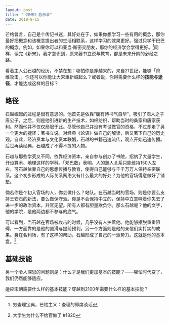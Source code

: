 ```yaml
---
layout: post
title: "《新宋》启示录"
date: 2018-8-15
---
```


芒格曾言，自己是个传记书迷，其好处在于，如果你想学习一些有用的概念，那你最好把概念和该概念提出者的生活相联系，这样学习的效果更好。强过只学干巴巴的概念。例如，如果你可以和亚当·斯密交朋友，那你的经济学会学得更好。[^1]同样，读完《新宋》，我才意识到，原来著书立说与教育，都是未来升阶的必经之路。

看着主人公石越的经历，不禁在想：哪怕你是穿越来的，来自21世纪，能够「降维攻击」，你还可以你能让大宋重新崛起么？或者说，你得需要什么样的**技能与途径**，才能达成这样的目标？

## 路径
石越崛起的过程是很有意思的。他首先是依靠”腹有诗书气自华”，吸引了商人之子唐公子，之后，则是他引进新的生产技术，如棉纺织，帮助当时的桑家和唐家获利。然而他并不仅仅局限于此。尽管他自己并没有考试做官的资格，不过却走了另一个更大的捷径：著书立说。对经典《论语》做自己的解读，后又著下自己的历史观。自此，经济资本与文化资本联姻，石越的书籍迅速流传，观点开始迅速传播。后世再读经典，石越成了不得不提的人物。


石越与那些学究又不同，依靠经济资本，亲自参与创办了书院，招纳了大量学生，开设算术、地理这样的学科。「邓巴数」表明，人的熟人关系只能维持150人左右，可石越依靠自己的思想传播与教育，使得自己能够与千千万万人保持亲密联系。这个初步形成的人际关系网络又有什么最大的好处？为他的官场得意做好了铺垫。

倘若你是个初入官场的人，你会做什么？站队。在石越当时的官场，则是你要么支持王安石的新法，要么做保守派。你是不会保持中立的，保持中立意味着你失去了进一步的政治资本，升官无望。所有人都有胆量欺负你。那么石越呢？他的文字，他的学院，是他两边都不参与的底气。

可以看到，当石越在官场被攻击的时候，几乎没有人护着他。他能够摆脱重重阻碍，一方面靠的是他的圆滑与提前预判，另一个方面则是他的亲信们实打实的成果。身在名利场，有了这样的帮助，石越形成了自己的一派势力。这就是他的基本盘。[^2]



## 基础技能
另一个令人深思的问题则是：什么才是我们更加基本的技能？——哪怕时代变了，我们仍然能够适应。

适应宋朝需要什么样的基本技能？穿越到2100年需要什么样的基本技能？


[^1]: 穷查理宝典，芒格主义：查理的即席谈话

[^2]: 大学生为什么不给官做了 #1820


